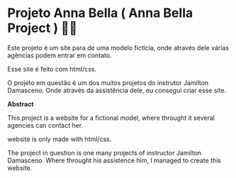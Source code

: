 # Projeto Anna Bella ( Anna Bella Project ) 👩🏼

Este projeto é um site para de uma modelo fictícia, onde através dele várias agências podem entrar em contato.

Esse site é feito com html/css.

O projeto em questão é um dos muitos projetos do instrutor Jamilton Damasceno. Onde através da assistência dele, eu consegui criar esse site.

**Abstract** 

This project is a website for a fictional model, where throught it several agencies can contact her.

website is only made with html/css.

The project in question is one many projects of instructor Jamilton Damasceno. Where throught his assistence him, I managed to create this website.